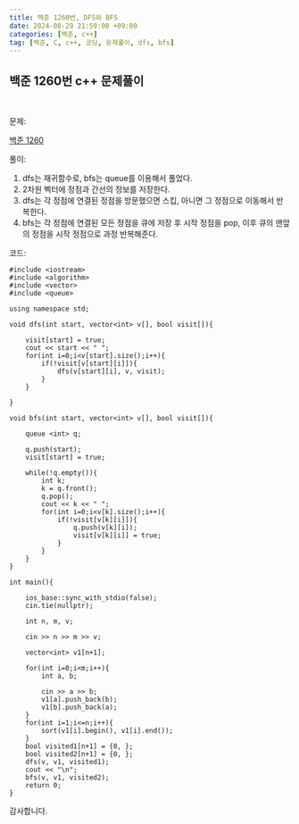 ```yaml
---
title: 백준 1260번, DFS와 BFS
date: 2024-08-29 21:59:00 +09:00
categories: [백준, c++]
tag: [백준, C, c++, 코딩, 문제풀이, dfs, bfs]
---
```


## 백준 1260번 c++ 문제풀이
<br>

문제:

[백준 1260](https://www.acmicpc.net/problem/1260)

풀이:

1. dfs는 재귀함수로, bfs는 queue를 이용해서 풀었다.
2. 2차원 벡터에 정점과 간선의 정보를 저장한다.
3. dfs는 각 정점에 연결된 정점을 방문했으면 스킵, 아니면 그 정점으로 이동해서 반복한다.
4. bfs는 각 정점에 연결된 모든 정점을 큐에 저장 후 시작 정점을 pop, 이후 큐의 맨앞의 정점을 시작 정점으로 과정 반복해준다.

코드:

    #include <iostream>
    #include <algorithm>
    #include <vector>
    #include <queue>

    using namespace std;

    void dfs(int start, vector<int> v[], bool visit[]){
    
        visit[start] = true;
        cout << start << " ";
        for(int i=0;i<v[start].size();i++){
            if(!visit[v[start][i]]){
                dfs(v[start][i], v, visit);
            }
        }

    }

    void bfs(int start, vector<int> v[], bool visit[]){
    
        queue <int> q;

        q.push(start);
        visit[start] = true;

        while(!q.empty()){
            int k;
            k = q.front();
            q.pop();
            cout << k << " ";
            for(int i=0;i<v[k].size();i++){
                if(!visit[v[k][i]]){
                    q.push(v[k][i]);
                    visit[v[k][i]] = true;
                }
            }
        }
    }

    int main(){
    
        ios_base::sync_with_stdio(false);
        cin.tie(nullptr);

        int n, m, v;

        cin >> n >> m >> v;

        vector<int> v1[n+1];

        for(int i=0;i<m;i++){
            int a, b;

            cin >> a >> b;
            v1[a].push_back(b);
            v1[b].push_back(a);
        }
        for(int i=1;i<=n;i++){
            sort(v1[i].begin(), v1[i].end());
        }
        bool visited1[n+1] = {0, };
        bool visited2[n+1] = {0, };
        dfs(v, v1, visited1);
        cout << "\n";
        bfs(v, v1, visited2);
        return 0;
    } 

감사합니다.
